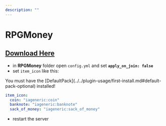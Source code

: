 ```yaml
---
description: ""
---
```


# RPGMoney

## [Download Here](https://www.spigotmc.org/resources/%E2%9C%85must-have%E2%9C%85-rpgmoney-money-with-custom-texture-no-mods.25392/)

* in **RPGMoney** folder open `config.yml` and set **`apply_on_join: false`**
* set `item_icon` like this:


<Warning>
You must have the [DefaultPack](../../plugin-usage/first-install.md#default-pack-optional) installed!
</Warning>


```yaml
item_icon:
  coin: "iageneric:coin"
  banknote: "iageneric:banknote"
  sack_of_money: "iageneric:sack_of_money"
```

* restart the server